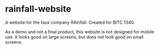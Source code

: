 # rainfall-website
A website for the faux company RAInfall. Created for BITC 1340.

As a demo and not a final product, this website is not designed for mobile use. It looks good on large screens, but does not look good on small screens.
